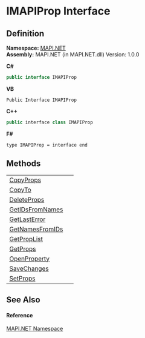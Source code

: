 # IMAPIProp Interface




## Definition
**Namespace:** <a href="5bef4637-66f8-16d4-e5f4-4d0da57a1538.md">MAPI.NET</a>  
**Assembly:** MAPI.NET (in MAPI.NET.dll) Version: 1.0.0

**C#**
``` C#
public interface IMAPIProp
```
**VB**
``` VB
Public Interface IMAPIProp
```
**C++**
``` C++
public interface class IMAPIProp
```
**F#**
``` F#
type IMAPIProp = interface end
```



## Methods
<table>
<tr>
<td><a href="ee81fc2f-a117-6a66-c47d-05642d1e885b.md">CopyProps</a></td>
<td> </td></tr>
<tr>
<td><a href="446da6c3-cf56-9eae-0067-556449bcbd5e.md">CopyTo</a></td>
<td> </td></tr>
<tr>
<td><a href="de4d890c-a0fc-36d1-40df-acfc7f56bd36.md">DeleteProps</a></td>
<td> </td></tr>
<tr>
<td><a href="78a82640-fb2e-3f54-a035-1861c1703d42.md">GetIDsFromNames</a></td>
<td> </td></tr>
<tr>
<td><a href="5bef0dfc-c21a-ed22-b4b6-aebbc8ed696a.md">GetLastError</a></td>
<td> </td></tr>
<tr>
<td><a href="c216ad5d-2e67-c43f-71c9-960c28fe4cea.md">GetNamesFromIDs</a></td>
<td> </td></tr>
<tr>
<td><a href="1fdf6ea2-4ee7-da0d-7329-a223aa9dc8dd.md">GetPropList</a></td>
<td> </td></tr>
<tr>
<td><a href="eed91d74-f874-f174-2f2d-a0cbf2224590.md">GetProps</a></td>
<td> </td></tr>
<tr>
<td><a href="a82109dc-9148-ad78-11ae-7aa020efd430.md">OpenProperty</a></td>
<td> </td></tr>
<tr>
<td><a href="d26a32e5-3da7-0464-9459-2ad44613db5b.md">SaveChanges</a></td>
<td> </td></tr>
<tr>
<td><a href="f1a2ab65-b81f-ec0c-d947-814cdecceca2.md">SetProps</a></td>
<td> </td></tr>
</table>

## See Also


#### Reference
<a href="5bef4637-66f8-16d4-e5f4-4d0da57a1538.md">MAPI.NET Namespace</a>  

